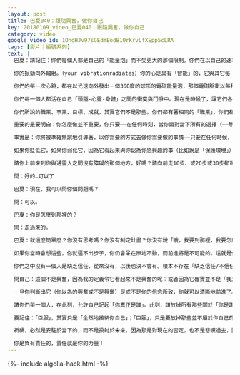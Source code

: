 ```yaml
---
layout: post
title: 巴夏040：跟隨興奮，做你自己
key: 20180109_video_巴夏040：跟隨興奮，做你自己
category: video
google_video_id: 1OngHJv97sGEdmBodB10rKrvLfXEpp5cLRA
tags: [影片｜編號系列]
text: |
  巴夏：請記住：你們每個人都是自己的「能量泡」而不受更大的那個限制。你們在以自己的速率、自己的步調前進。你們應該聚焦注意力於通過自己的選擇，來決定自己的前進步調。請記住：僅僅通過在生活中做真實的自己，你就成為一個活生生的範例。這樣，別人就會看到並考慮是否願意改變自己來適應你的頻率。從這個意義上，僅僅通過「做你自己」，你就在與別人分享你的頻率，因為你變得有「感染力」。

  你的振動向外輻射。（your vibrationradiates）你的心是具有「智能」的，它與其它每一個心在進行著「交流」。這種交流真真切切地以電磁波的方式進行著。你們所有人的心，此時此刻都正在互相交談著。這是確切的事實，並不是我編造出這種說法，這並不只是一個哲學觀點、委婉的說法或比喻，而是事實。你們的心臟此刻正在以電磁脈衝的方式相互交談著。你們此刻就正坐在彼此的「心能量泡」（能量場）中、相互交疊與融合著。請傾聽它，思考它，想像它，投注能量於它，你將會明白你無時不刻在影響著周圍的一切！

  你們的每一次心跳，都在以光速向外發出一個360度的球形的電磁能量泡，那個電磁脈衝以每秒鐘186,300米的速度向外輻射。這意味著，每一個人的每一次心跳，瞬間產生一個能量脈衝包圍並穿透整個星球。你們在彼此的心跳發出的能量場之中。當你們開始與自己的心交談，你們將會知道如何與他人的心交談，有時候不需用嘴巴或大腦交流，有時，這種心與心的交流會更好。

  你們每一個人都活在自己「頭腦-心靈-身體」之間的衝突與鬥爭中。現在是時候了，讓它們各司其職，以其獨特的方式交流，三位一體地和諧運作了。請一定記住這一點——在任何一個時刻，你都極盡所能的投入到那些能帶給你最大興奮的事務中，以極大的熱忱投入其中——無論那是什麼。

  你們所說的職業、事業、目標、成就，其實它們不是那些。你們都有著相同的「職業」，你們都有著相同的「目標」，你們都在追求相同的東西，它就是——你們必須要做的、你們終生的唯一目標、你們終生唯一的職業——就是「做你自己」，儘可能的做你自己。在任何時候，你選擇怎樣去實現它，你選擇怎麼去表達它，你選擇怎麼去表達「做你自己」這個終生職業，這些都取決於你自己。這才是你們所說的你們的「職業」、你們的「項目」、你們的「工作」，你們所說的那些（職業、事業、成就等）只是「做你自己」的表達方式而已！他們並不是你們的目標，做你自己才是目標。你要決定並做的就是如何去「做你自己」。

  重要的是要明白：你怎麼做並不重要，你只要——在任何時刻，當你面對當下所有的選擇（——無論它們是什麼、無論它們是什麼）僅僅是活在當下、一步一步向前進。這並不是說，不存在你們所說的「終生的職業或事業」，也許會是，也許不是，但你不必知道它。

  事實是：你將被準確無誤地引導著，以你需要的方式去做你需要做的事情——只要在任何時候，你都選擇跟隨你的最高興奮、極儘可能的投入其中，直到下一個興奮點出現在你面前、或是直到在那件事上已沒有興奮，你再開始尋找另一個興奮。但它（興奮點）可能會是任何事情。你有可能在當前的所有可選擇的事情當中，只是決定去公園散散步——因為那是當時能想到的最令你興奮的事。

  如果你貶低它，如果你弱化它，因為它看起來與你認為你感興趣的事（比如說是「保護環境」）毫無關係，那麼，你將錯過了重點。如果當時出現在你腦海中的最令你興奮的事是「散步」，那麼說明它與你所關注的事是有聯繫的，這是「興奮」帶給你的答案。因為它知道你會想到什麼、它知道你會遇到什麼人、它知道你會看到什麼，那會以巧妙的方式將你帶入另一件事——你之前還無法做到、也還不能為你帶來最大興奮的事。

  請你上前來到你與通靈人之間沒有障礙的那個地方，好嗎？請向前走10步、或20步或30步都可以，只是不要站在現在那個地方就可以，走到那條線那裡。

  問：好的…可以了

  巴夏：現在，我可以問你個問題嗎？

  問：可以。

  巴夏：你是怎麼到那裡的？

  問：走過來的。

  巴夏：就這麼簡單麼？你沒有思考嗎？你沒有制定計畫？你沒有說「哦，我要到那裡，我要怎麼做呢」？你有沒有思考一下：我邁出第四步後，這第五步該在哪裡落腳呢？這裡還是那裡？這第五步會影響到第六步，還影響到第七步，所以它很重要啊。如果第七步應該在那裡，而不在這邊，這第五步該放在哪裡呢？

  如果你當時會想這些，你就邁不出步子，你仍會呆在原地不動，而前進將是不可能的。這就是你終生都面對的情況。你們試圖猜測自己的下一步、再下一步、再下下步會發生什麼，你們認為你們需要確切的知道今後你們要邁出的每一步。如果這樣，你會裹足不前，只會呆在原地不動了。

  你們之中沒有一個人是缺乏信任，從來沒有，以後也決不會有。根本不存在「缺乏信任/不信任」——它根本不存在，一秒鐘都沒有存在過。「不信任」——根本不存在這個東西，之前沒有過，以後也從來不會有。問題在於：你令自己相信了哪種定義？

  問自己：這個不是興奮，因為我的定義令它看起來不是興奮的呢？或者因為它確實並不是「我是誰」？ 再反過來問另一個問題：這一個真的是令我最興奮的嗎？還是因為它看起來似乎是的，因為我害怕朝向那個真正帶我到我的興奮之地的方向前進？所以，我令它看起來是我的「興奮」，這樣，我就能讓自己專注於此了？ 請持續做這兩方面的自我檢視，請持續以誠實面對這種自我檢視。

  一旦你判斷出它（你以為的興奮或不是興奮）是或不是你的信念所致，你就可以清晰地前進了。如果你們持續練習檢視自己的「興奮」，並對自己誠實，你們就會獲得區分兩者（真假「興奮」）的方法指南。

  請你們每一個人，在此刻，允許自己記起「你真正是誰」。此刻，請放掉所有那些關於「你是誰」的所有的假設：——你之前受到的教育和教導令你相信你是誰，你相信你需要成為誰、你認為你應該成為怎樣、你認為你該去到哪裡……放掉它們！

  要記住：「臣服」，其實只是「全然地接納你自己」；「臣服」，只是要放掉那些並不屬於你自己的一切，並允許宇宙向你展示：你被創造為誰、你現在又是誰；並知曉：你已擁有一切你想得到的。在謙卑中感激，感恩「無限」賦予你已擁有的一切，並令它展示給你你所擁有的。那就是祈禱。

  祈禱，必然是安駐於當下的，而不是投射於未來，因為那是對現在的否定，也不是悲嘆過去，因為那是對現在的否定。否定，會導致分裂、導致投射，導致指責。

  你是負有責任的，責任就是你的力量！
---
```


{%- include algolia-hack.html -%}
